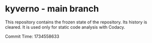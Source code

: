 # kyverno - main branch

This repository contains the frozen state of the repository.
Its history is cleared. It is used only for static code
analysis with Codacy.

Commit Time: 1734558633